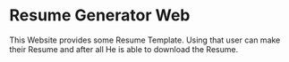 # Resume Generator Web
This Website provides some Resume Template. Using that user can make their Resume and after all He is able to download the Resume.
